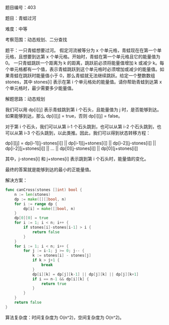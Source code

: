 题目编号：403

题目：青蛙过河

难度：中等

考察范围：动态规划、二分查找

题干：一只青蛙想要过河。 假定河流被等分为 x 个单元格，青蛙现在在第一个单元格，且想要到达第 x 个单元格。开始时，青蛙在第一个单元格且它的能量值为 0。 一只青蛙跳跃一个距离为 k 的距离，跳跃前必须将能量值增加 k 或减少 k。每个单元格都有一个值，表示青蛙跳跃到这个单元格时必须增加或减少的能量值。如果青蛙在跳跃时能量值小于 0，那么青蛙就无法继续跳跃。给定一个整数数组 stones，其中 stones[i] 表示在第 i 个单元格处的能量值。请你帮助青蛙到达第 x 个单元格时，最少需要多少能量值。

解题思路：动态规划

我们可以用 dp[i][j] 表示青蛙跳到第 i 个石头，且能量值为 j 时，是否能够到达。如果能够到达，那么 dp[i][j] = true，否则 dp[i][j] = false。

对于第 i 个石头，我们可以从第 i-1 个石头跳到，也可以从第 i-2 个石头跳到，也可以从第 i-3 个石头跳到，以此类推。因此，我们可以得到状态转移方程：

dp[i][j] = dp[i-1][j-stones[i]] || dp[i-1][j+stones[i]] || dp[i-2][j-stones[i]] || dp[i-2][j+stones[i]] || ... || dp[0][j-stones[i]] || dp[0][j+stones[i]]

其中，j-stones[i] 和 j+stones[i] 表示跳到第 i 个石头时，能量值的变化。

最终的答案就是能够到达的最小的正能量值。

解决方案：

```go
func canCross(stones []int) bool {
    n := len(stones)
    dp := make([][]bool, n)
    for i := range dp {
        dp[i] = make([]bool, n)
    }
    dp[0][0] = true
    for i := 1; i < n; i++ {
        if stones[i]-stones[i-1] > i {
            return false
        }
    }
    for i := 1; i < n; i++ {
        for j := i-1; j >= 0; j-- {
            k := stones[i] - stones[j]
            if k > j+1 {
                break
            }
            dp[i][k] = dp[j][k-1] || dp[j][k] || dp[j][k+1]
            if i == n-1 && dp[i][k] {
                return true
            }
        }
    }
    return false
}
```

算法复杂度：时间复杂度为 O(n^2)，空间复杂度为 O(n^2)。